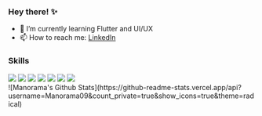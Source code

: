 ### Hey there! ✨

- 🌱 I’m currently learning Flutter and UI/UX
- 📫 How to reach me: [LinkedIn](https://www.linkedin.com/in/manorama09/)

### Skills
<img src="https://img.shields.io/badge/java%20-%23ED8B00.svg?&style=for-the-badge&logo=java&logoColor=white"/>
<img src="https://img.shields.io/badge/Flutter%20-%2302569B.svg?&style=for-the-badge&logo=Flutter&logoColor=white" /> 
<img src="https://img.shields.io/badge/dart%20-%230175C2.svg?&style=for-the-badge&logo=dart&logoColor=white"/>
<img src="https://img.shields.io/badge/html5%20-%23E34F26.svg?&style=for-the-badge&logo=html5&logoColor=white" />
<img src="https://img.shields.io/badge/css-%23239120.svg?&style=for-the-badge&logo=css3&logoColor=white">
<img src="https://img.shields.io/badge/javascript-%23F7DF1E.svg?&style=for-the-badge&logo=javascript&logoColor=black">
<img src="https://img.shields.io/badge/php%20-%23777BB4.svg?&style=for-the-badge&logo=php&logoColor=white"/> 

<br>
![Manorama's Github Stats](https://github-readme-stats.vercel.app/api?username=Manorama09&count_private=true&show_icons=true&theme=radical)
